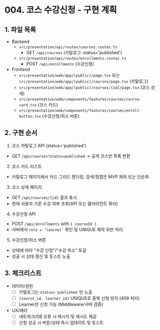 # 004. 코스 수강신청 - 구현 계획

## 1. 파일 목록
- Backend
  - `src/presentation/api/routes/courses.routes.ts`
    - GET `/api/courses` (카탈로그: status='published')
  - `src/presentation/api/routes/enrollments.routes.ts`
    - POST `/api/enrollments` (수강신청)
- Frontend
  - `src/presentation/web/app/(public)/page.tsx` 또는 `src/presentation/web/app/(public)/courses/page.tsx` (카탈로그)
  - `src/presentation/web/app/(public)/courses/[id]/page.tsx` (코스 상세)
  - `src/presentation/web/components/features/courses/course-card.tsx` (코스 카드)
  - `src/presentation/web/components/features/courses/enroll-button.tsx` (수강신청/취소 버튼)

## 2. 구현 순서
1) 코스 카탈로그 API (status='published')
- GET `/api/courses?status=published` → 공개 코스만 목록 반환

2) 코스 카드 리스트
- 카탈로그 페이지에서 카드 그리드 렌더링, 검색/정렬은 MVP 제외 또는 단순화

3) 코스 상세 페이지
- GET `/api/courses/{id}` 결과 표시
- 현재 사용자 기준 수강 여부 조회(API 또는 클라이언트 쿼리)

4) 수강신청 API
- POST `/api/enrollments` with `{ courseId }`
- 서버에서 `role = 'learner'` 확인 및 UNIQUE 제약 위반 처리

5) 수강신청/취소 버튼
- 상태에 따라 "수강 신청"/"수강 취소" 토글
- 성공 시 상태 갱신 및 토스트 노출

## 3. 체크리스트
- 데이터/권한
  - [ ] 카탈로그는 `status='published'`만 노출
  - [ ] `(course_id, learner_id)` UNIQUE로 중복 신청 방지 (409 처리)
  - [ ] Learner만 신청 가능 (Middleware/서버 검증)
- UX/에러
  - [ ] 네트워크/DB 오류 시 메시지 및 재시도 제공
  - [ ] 신청 성공 시 버튼/상태 즉시 업데이트 및 토스트

